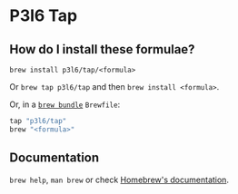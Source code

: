 # P3l6 Tap

## How do I install these formulae?

`brew install p3l6/tap/<formula>`

Or `brew tap p3l6/tap` and then `brew install <formula>`.

Or, in a [`brew bundle`](https://github.com/Homebrew/homebrew-bundle) `Brewfile`:

```ruby
tap "p3l6/tap"
brew "<formula>"
```

## Documentation

`brew help`, `man brew` or check [Homebrew's documentation](https://docs.brew.sh).
